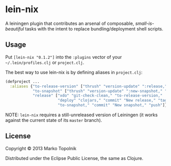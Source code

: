 # lein-nix

A leiningen plugin that contributes an arsenal of composable, *small-is-beautiful* tasks with the intent to replace bundling/deployment shell scripts.

## Usage

Put `[lein-nix "0.1.2"]` into the `:plugins` vector of your `~/.lein/profiles.clj` or `project.clj`.

The best way to use lein-nix is by defining aliases in `project.clj`:
```clojure
(defproject ...
  :aliases {"to-release-version" ["thrush" "version-update" ":release," "edit-version"]
            "to-snapshot" ["thrush" "version-update" ":new-snapshot," "edit-version"]
            "release" ["xdo" "git-check-clean," "to-release-version,"
                       "deploy" "clojars," "commit" "New release," "tag,"
                       "to-snapshot," "commit" "New snapshot," "push"]})
```
NOTE: `lein-nix` requires a still-unreleased version of Leiningen (it works against the current state of its `master` branch).

## License

Copyright © 2013 Marko Topolnik

Distributed under the Eclipse Public License, the same as Clojure.
